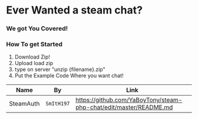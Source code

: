 # Ever Wanted a steam chat?

### We got You Covered!

### How To get Started

1. Download Zip!
2. Upload load zip
3. type on server "unzip {filename}.zip"
4. Put the Example Code Where you want chat!

Name | By | Link
--- | --- | ---
SteamAuth | `SmItH197` | https://github.com/YaBoyTony/steam-php-chat/edit/master/README.md
